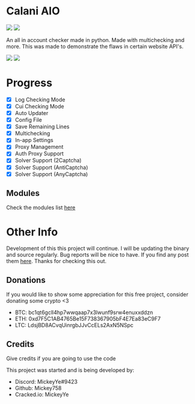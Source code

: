# Calani AIO 

<html>
<a href=https://python.org><img src=https://img.shields.io/badge/download_python-3670A0?style=for-the-badge&logo=python&logoColor=white></a>
<a href=https://discord.gg/PEhWnFcuhq><img src=https://img.shields.io/badge/Discord_Server-3670a0?style=for-the-badge&logo=discord&logoColor=white></a>
</html>


An all in account checker made in python. Made with multichecking and more. This was made to demonstrate the flaws in certain website API's.

<html>
<a href=https://github.com/Mickey758/Calani-AIO/releases><img src=https://img.shields.io/badge/download_calani-3670A0?style=for-the-badge></a>
<a href=https://github.com/Mickey758/Calani-AIO/wiki><img src=https://img.shields.io/badge/help_page-3670a0?style=for-the-badge></a>
</html>


# Progress
- [x] Log Checking Mode
- [x] Cui Checking Mode
- [x] Auto Updater
- [x] Config File
- [x] Save Remaining Lines
- [x] Multichecking
- [x] In-app Settings
- [x] Proxy Management
- [x] Auth Proxy Support
- [x] Solver Support (2Captcha) 
- [x] Solver Support (AntiCaptcha)
- [x] Solver Support (AnyCaptcha)

## Modules
Check the modules list [here](https://github.com/Mickey758/Calani-AIO/blob/master/MODULES.md)

# Other Info
Development of this this project will continue. I will be updating the binary and source regularly. Bug reports will be nice to have. If you find any post them [here](https://github.com/Mickey758/Calani-AIO/issues/new). Thanks for checking this out.

## Donations
If you would like to show some appreciation for this free project, consider donating some crypto <3

- BTC: bc1qt6gcll4hp7wwqaap7x3lwunf9srw4enuxxddzn
- ETH: 0xd7F5C1AB4765Be15F738367905bF4E7Ea83eC9F7
- LTC: LdsjBD8ACvqUinrgbJJvCcELs2AxN5NSpc

## Credits
Give credits if you are going to use the code

This project was started and is being developed by:
- Discord: MickeyYe#9423
- Github: Mickey758
- Cracked.io: MickeyYe
